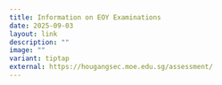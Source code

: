 ```yaml
---
title: Information on EOY Examinations
date: 2025-09-03
layout: link
description: ""
image: ""
variant: tiptap
external: https://hougangsec.moe.edu.sg/assessment/
---
```

